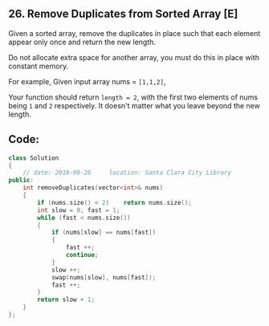 ## 26. Remove Duplicates from Sorted Array [E]
Given a sorted array, remove the duplicates in place such that each element appear only once and return the new length.

Do not allocate extra space for another array, you must do this in place with constant memory.

For example,
Given input array nums = `[1,1,2]`,

Your function should return `length = 2`, with the first two elements of nums being `1` and `2` respectively. It doesn't matter what you leave beyond the new length.

## Code:
```c++
class Solution 
{
    // date: 2016-08-26     location: Santa Clara City Library
public:
    int removeDuplicates(vector<int>& nums) 
    {
        if (nums.size() < 2)    return nums.size();
        int slow = 0, fast = 1;
        while (fast < nums.size())
        {
            if (nums[slow] == nums[fast])
            {
                fast ++;
                continue;
            }
            slow ++;
            swap(nums[slow], nums[fast]);
            fast ++;
        }
        return slow + 1;
    }
};
```
